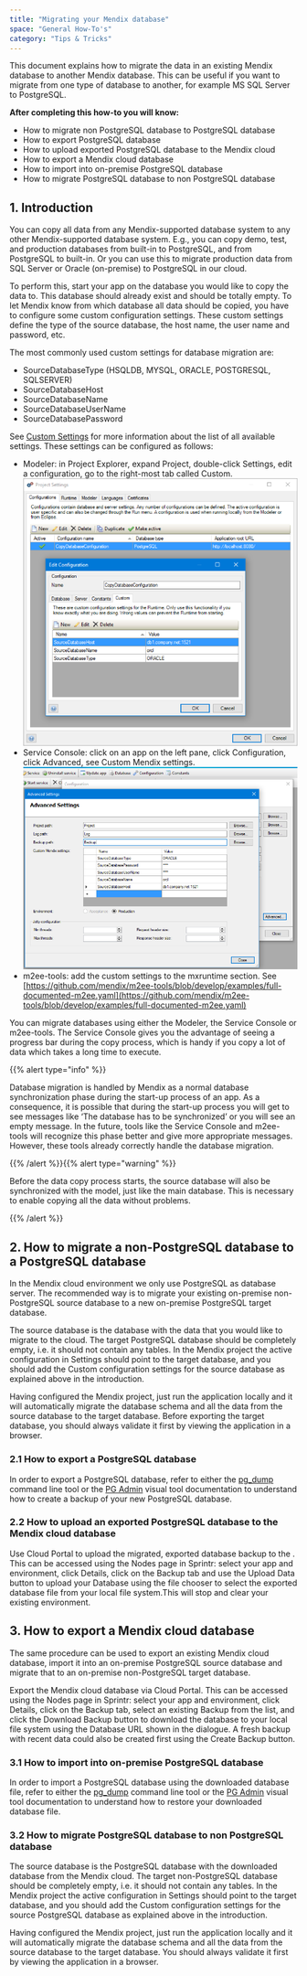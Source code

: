 ```yaml
---
title: "Migrating your Mendix database"
space: "General How-To's"
category: "Tips & Tricks"
---
```


This document explains how to migrate the data in an existing Mendix database to another Mendix database. This can be useful if you want to migrate from one type of database to another, for example MS SQL Server to PostgreSQL.

**After completing this how-to you will know:**

*   How to migrate non PostgreSQL database to PostgreSQL database
*   How to export PostgreSQL database
*   How to upload exported PostgreSQL database to the Mendix cloud
*   How to export a Mendix cloud database
*   How to import into on-premise PostgreSQL database
*   How to migrate PostgreSQL database to non PostgreSQL database

## 1. Introduction

You can copy all data from any Mendix-supported database system to any other Mendix-supported database system. E.g., you can copy demo, test, and production databases from built-in to PostgreSQL, and from PostgreSQL to built-in. Or you can use this to migrate production data from SQL Server or Oracle (on-premise) to PostgreSQL in our cloud.

To perform this, start your app on the database you would like to copy the data to. This database should already exist and should be totally empty. To let Mendix know from which database all data should be copied, you have to configure some custom configuration settings. These custom settings define the type of the source database, the host name, the user name and password, etc.

The most commonly used custom settings for database migration are:

*   SourceDatabaseType (HSQLDB, MYSQL, ORACLE, POSTGRESQL, SQLSERVER)
*   SourceDatabaseHost
*   SourceDatabaseName
*   SourceDatabaseUserName
*   SourceDatabasePassword

See [Custom Settings](/refguide6/custom-settings) for more information about the list of all available settings. These settings can be configured as follows:

*   Modeler: in Project Explorer, expand Project, double-click Settings, edit a configuration, go to the right-most tab called Custom.
    ![](attachments/19202917/19398970.png) 
*   Service Console: click on an app on the left pane, click Configuration, click Advanced, see Custom Mendix settings.
    ![](attachments/19202917/19398971.png) 
*   m2ee-tools: add the custom settings to the mxruntime section. See [https://github.com/mendix/m2ee-tools/blob/develop/examples/full-documented-m2ee.yaml](https://github.com/mendix/m2ee-tools/blob/develop/examples/full-documented-m2ee.yaml)

You can migrate databases using either the Modeler, the Service Console or m2ee-tools. The Service Console gives you the advantage of seeing a progress bar during the copy process, which is handy if you copy a lot of data which takes a long time to execute.

{{% alert type="info" %}}

Database migration is handled by Mendix as a normal database synchronization phase during the start-up process of an app. As a consequence, it is possible that during the start-up process you will get to see messages like ‘The database has to be synchronized’ or you will see an empty message. In the future, tools like the Service Console and m2ee-tools will recognize this phase better and give more appropriate messages. However, these tools already correctly handle the database migration.

{{% /alert %}}{{% alert type="warning" %}}

Before the data copy process starts, the source database will also be synchronized with the model, just like the main database. This is necessary to enable copying all the data without problems.

{{% /alert %}}

## 2. How to migrate a non-PostgreSQL database to a PostgreSQL database

In the Mendix cloud environment we only use PostgreSQL as database server. The recommended way is to migrate your existing on-premise non-PostgreSQL source database to a new on-premise PostgreSQL target database. 

The source database is the database with the data that you would like to migrate to the cloud. The target PostgreSQL database should be completely empty, i.e. it should not contain any tables. In the Mendix project the active configuration in Settings should point to the target database, and you should add the Custom configuration settings for the source database as explained above in the introduction.

Having configured the Mendix project, just run the application locally and it will automatically migrate the database schema and all the data from the source database to the target database. Before exporting the target database, you should always validate it first by viewing the application in a browser. 

### 2.1 How to export a PostgreSQL database

In order to export a PostgreSQL database, refer to either the [pg_dump](https://www.postgresql.org/docs/9.5/static/backup-dump.html) command line tool or the [PG Admin](https://www.pgadmin.org/docs/1.22/backup.html) visual tool documentation to understand how to create a backup of your new PostgreSQL database.

### 2.2 How to upload an exported PostgreSQL database to the Mendix cloud database

Use Cloud Portal to upload the migrated, exported database backup to the . This can be accessed using the Nodes page in Sprintr: select your app and environment, click Details, click on the Backup tab and use the Upload Data button to upload your Database using the file chooser to select the exported database file from your local file system.This will stop and clear your existing environment.

## 3\. How to export a Mendix cloud database

The same procedure can be used to export an existing Mendix cloud database, import it into an on-premise PostgreSQL source database and migrate that to an on-premise non-PostgreSQL target database.

Export the Mendix cloud database via Cloud Portal. This can be accessed using the Nodes page in Sprintr: select your app and environment, click Details, click on the Backup tab, select an existing Backup from the list, and click the Download Backup button to download the database to your local file system using the Database URL shown in the dialogue. A fresh backup with recent data could also be created first using the Create Backup button.

### 3.1 How to import into on-premise PostgreSQL database

In order to import a PostgreSQL database using the downloaded database file, refer to either the [pg_dump](https://www.postgresql.org/docs/9.5/static/backup-dump.html) command line tool or the [PG Admin](https://www.pgadmin.org/docs/1.22/restore.html) visual tool documentation to understand how to restore your downloaded database file.

### 3.2 How to migrate PostgreSQL database to non PostgreSQL database

The source database is the PostgreSQL database with the downloaded database from the Mendix cloud. The target non-PostgreSQL database should be completely empty, i.e. it should not contain any tables. In the Mendix project the active configuration in Settings should point to the target database, and you should add the Custom configuration settings for the source PostgreSQL database as explained above in the introduction.

Having configured the Mendix project, just run the application locally and it will automatically migrate the database schema and all the data from the source database to the target database. You should always validate it first by viewing the application in a browser.
